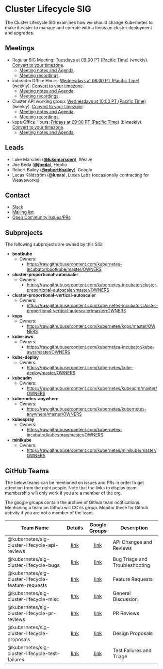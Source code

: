 <!---
This is an autogenerated file!

Please do not edit this file directly, but instead make changes to the
sigs.yaml file in the project root.

To understand how this file is generated, see https://git.k8s.io/community/generator/README.md
-->
# Cluster Lifecycle SIG

The Cluster Lifecycle SIG examines how we should change Kubernetes to make it easier to manage and operate with a focus on cluster deployment and upgrades.

## Meetings
* Regular SIG Meeting: [Tuesdays at 09:00 PT (Pacific Time)](https://zoom.us/j/166836%E2%80%8B624) (weekly). [Convert to your timezone](http://www.thetimezoneconverter.com/?t=09:00&tz=PT%20%28Pacific%20Time%29).
  * [Meeting notes and Agenda](https://docs.google.com/a/weave.works/document/d/1deJYPIF4LmhGjDVaqrswErIrV7mtwJgovtLnPCDxP7U/edit).
  * [Meeting recordings](https://www.youtube.com/playlist?list=PL69nYSiGNLP29D0nYgAGWt1ZFqS9Z7lw4).
* kubeadm Office Hours: [Wednesdays at 09:00 PT (Pacific Time)](https://zoom.us/j/166836%E2%80%8B624) (weekly). [Convert to your timezone](http://www.thetimezoneconverter.com/?t=09:00&tz=PT%20%28Pacific%20Time%29).
  * [Meeting notes and Agenda](https://docs.google.com/document/d/130_kiXjG7graFNSnIAgtMS1G8zPDwpkshgfRYS0nggo/edit).
  * [Meeting recordings](https://www.youtube.com/playlist?list=PL69nYSiGNLP29D0nYgAGWt1ZFqS9Z7lw4).
* Cluster API working group: [Wednesdays at 10:00 PT (Pacific Time)](https://zoom.us/j/166836%E2%80%8B624) (weekly). [Convert to your timezone](http://www.thetimezoneconverter.com/?t=10:00&tz=PT%20%28Pacific%20Time%29).
  * [Meeting notes and Agenda](https://docs.google.com/document/d/16ils69KImmE94RlmzjWDrkmFZysgB2J4lGnYMRN89WM/edit#).
  * [Meeting recordings](https://www.youtube.com/playlist?list=PL69nYSiGNLP29D0nYgAGWt1ZFqS9Z7lw4).
* kops Office Hours: [Fridays at 09:00 PT (Pacific Time)](https://zoom.us/my/k8ssigaws) (biweekly). [Convert to your timezone](http://www.thetimezoneconverter.com/?t=09:00&tz=PT%20%28Pacific%20Time%29).
  * [Meeting notes and Agenda](https://docs.google.com/document/d/12QkyL0FkNbWPcLFxxRGSPt_tNPBHbmni3YLY-lHny7E/edit).

## Leads
* Luke Marsden (**[@lukemarsden](https://github.com/lukemarsden)**), Weave
* Joe Beda (**[@jbeda](https://github.com/jbeda)**), Heptio
* Robert Bailey (**[@roberthbailey](https://github.com/roberthbailey)**), Google
* Lucas Käldström (**[@luxas](https://github.com/luxas)**), Luxas Labs (occasionally contracting for Weaveworks)

## Contact
* [Slack](https://kubernetes.slack.com/messages/sig-cluster-lifecycle)
* [Mailing list](https://groups.google.com/forum/#!forum/kubernetes-sig-cluster-lifecycle)
* [Open Community Issues/PRs](https://github.com/kubernetes/community/labels/sig%2Fcluster-lifecycle)

## Subprojects

The following subprojects are owned by this SIG:
- **bootkube**
  - Owners:
    - https://raw.githubusercontent.com/kubernetes-incubator/bootkube/master/OWNERS
- **cluster-proportional-autoscaler**
  - Owners:
    - https://raw.githubusercontent.com/kubernetes-incubator/cluster-proportional-autoscaler/master/OWNERS
- **cluster-proportional-vertical-autoscaler**
  - Owners:
    - https://raw.githubusercontent.com/kubernetes-incubator/cluster-proportional-vertical-autoscaler/master/OWNERS
- **kops**
  - Owners:
    - https://raw.githubusercontent.com/kubernetes/kops/master/OWNERS
- **kube-aws**
  - Owners:
    - https://raw.githubusercontent.com/kubernetes-incubator/kube-aws/master/OWNERS
- **kube-deploy**
  - Owners:
    - https://raw.githubusercontent.com/kubernetes/kube-deploy/master/OWNERS
- **kubeadm**
  - Owners:
    - https://raw.githubusercontent.com/kubernetes/kubeadm/master/OWNERS
- **kubernetes-anywhere**
  - Owners:
    - https://raw.githubusercontent.com/kubernetes/kubernetes-anywhere/master/OWNERS
- **kubespray**
  - Owners:
    - https://raw.githubusercontent.com/kubernetes-incubator/kubespray/master/OWNERS
- **minikube**
  - Owners:
    - https://raw.githubusercontent.com/kubernetes/minikube/master/OWNERS

## GitHub Teams

The below teams can be mentioned on issues and PRs in order to get attention from the right people.
Note that the links to display team membership will only work if you are a member of the org.

The google groups contain the archive of Github team notifications.
Mentioning a team on Github will CC its group.
Monitor these for Github activity if you are not a member of the team.

| Team Name | Details | Google Groups | Description |
| --------- |:-------:|:-------------:|  ----------- |
| @kubernetes/sig-cluster-lifecycle-api-reviews | [link](https://github.com/orgs/kubernetes/teams/sig-cluster-lifecycle-api-reviews) | [link](https://groups.google.com/forum/#!forum/kubernetes-sig-cluster-lifecycle-api-reviews) | API Changes and Reviews |
| @kubernetes/sig-cluster-lifecycle-bugs | [link](https://github.com/orgs/kubernetes/teams/sig-cluster-lifecycle-bugs) | [link](https://groups.google.com/forum/#!forum/kubernetes-sig-cluster-lifecycle-bugs) | Bug Triage and Troubleshooting |
| @kubernetes/sig-cluster-lifecycle-feature-requests | [link](https://github.com/orgs/kubernetes/teams/sig-cluster-lifecycle-feature-requests) | [link](https://groups.google.com/forum/#!forum/kubernetes-sig-cluster-lifecycle-feature-requests) | Feature Requests |
| @kubernetes/sig-cluster-lifecycle-misc | [link](https://github.com/orgs/kubernetes/teams/sig-cluster-lifecycle-misc) | [link](https://groups.google.com/forum/#!forum/kubernetes-sig-cluster-lifecycle-misc) | General Discussion |
| @kubernetes/sig-cluster-lifecycle-pr-reviews | [link](https://github.com/orgs/kubernetes/teams/sig-cluster-lifecycle-pr-reviews) | [link](https://groups.google.com/forum/#!forum/kubernetes-sig-cluster-lifecycle-pr-reviews) | PR Reviews |
| @kubernetes/sig-cluster-lifecycle-proposals | [link](https://github.com/orgs/kubernetes/teams/sig-cluster-lifecycle-proposals) | [link](https://groups.google.com/forum/#!forum/kubernetes-sig-cluster-lifecycle-proposals) | Design Proposals |
| @kubernetes/sig-cluster-lifecycle-test-failures | [link](https://github.com/orgs/kubernetes/teams/sig-cluster-lifecycle-test-failures) | [link](https://groups.google.com/forum/#!forum/kubernetes-sig-cluster-lifecycle-test-failures) | Test Failures and Triage |

<!-- BEGIN CUSTOM CONTENT -->

<!-- END CUSTOM CONTENT -->

